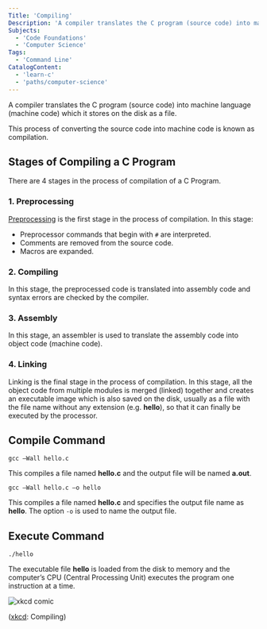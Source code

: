 ```yaml
---
Title: 'Compiling'
Description: 'A compiler translates the C program (source code) into machine language (machine code) which it stores on the disk as a file.'
Subjects:
  - 'Code Foundations'
  - 'Computer Science'
Tags:
  - 'Command Line'
CatalogContent:
  - 'learn-c'
  - 'paths/computer-science'
---
```


A compiler translates the C program (source code) into machine language (machine code) which it stores on the disk as a file.

This process of converting the source code into machine code is known as compilation.

## Stages of Compiling a C Program

There are 4 stages in the process of compilation of a C Program.

### 1. Preprocessing

[Preprocessing](https://www.codecademy.com/resources/docs/c/preprocessors) is the first stage in the process of compilation. In this stage:

- Preprocessor commands that begin with `#` are interpreted.
- Comments are removed from the source code.
- Macros are expanded.

### 2. Compiling

In this stage, the preprocessed code is translated into assembly code and syntax errors are checked by the compiler.

### 3. Assembly

In this stage, an assembler is used to translate the assembly code into object code (machine code).

### 4. Linking

Linking is the final stage in the process of compilation. In this stage, all the object code from multiple modules is merged (linked) together and creates an executable image which is also saved on the disk, usually as a file with the file name without any extension (e.g. **hello**), so that it can finally be executed by the processor.

## Compile Command

```shell
gcc –Wall hello.c
```

This compiles a file named **hello.c** and the output file will be named **a.out**.

```shell
gcc –Wall hello.c –o hello
```

This compiles a file named **hello.c** and specifies the output file name as **hello**. The option `-o` is used to name the output file.

## Execute Command

```shell
./hello
```

The executable file **hello** is loaded from the disk to memory and the computer’s CPU (Central Processing Unit) executes the program one instruction at a time.

![xkcd comic](https://imgs.xkcd.com/comics/compiling.png)

([xkcd](https://xkcd.com/303/): Compiling)
